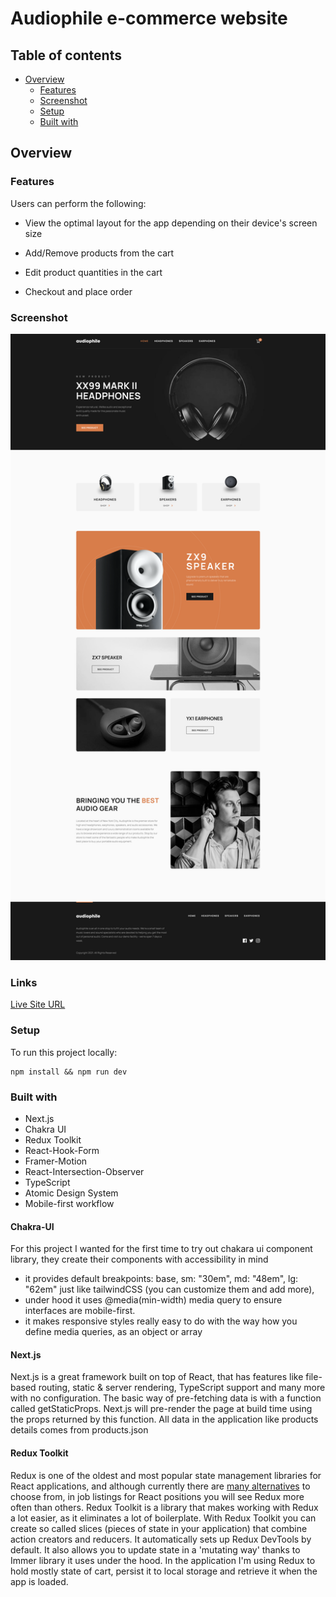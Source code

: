 # Audiophile e-commerce website

## Table of contents

- [Overview](#overview)
  - [Features](#features)
  - [Screenshot](#screenshot)
  - [Setup](#setup)
  - [Built with](#built-with)

## Overview

### Features

Users can perform the following:

- View the optimal layout for the app depending on their device's screen size

- Add/Remove products from the cart
- Edit product quantities in the cart
- Checkout and place order

### Screenshot

![](./screenshot.png)

### Links

[Live Site URL](https://audiophile-ecommerce-l6rb6uy4f-codingaddos-projects.vercel.app/)

### Setup

To run this project locally:

```
npm install && npm run dev
```

### Built with

- Next.js
- Chakra UI
- Redux Toolkit
- React-Hook-Form
- Framer-Motion
- React-Intersection-Observer
- TypeScript
- Atomic Design System
- Mobile-first workflow


#### Chakra-UI

For this project I wanted for the first time to try out chakara ui component library, they create their components with accessibility in mind

- it provides default breakpoints: base, sm: "30em", md: "48em", lg: "62em" just like tailwindCSS (you can customize them and add more),
- under hood it uses @media(min-width) media query to ensure interfaces are mobile-first.
- it makes responsive styles really easy to do with the way how you define media queries, as an object or array

#### Next.js

Next.js is a great framework built on top of React, that has features like file-based routing, static & server rendering, TypeScript support and many more with no configuration.
The basic way of pre-fetching data is with a function called getStaticProps. Next.js will pre-render the page at build time using the props returned by this function. All data in the application like products details comes from products.json 

#### Redux Toolkit

Redux is one of the oldest and most popular state management libraries for React applications, and although currently there are [many alternatives](https://leerob.io/blog/react-state-management) to choose from, in job listings for React positions you will see Redux more often than others.
Redux Toolkit is a library that makes working with Redux a lot easier, as it eliminates a lot of boilerplate. With Redux Toolkit you can create so called slices (pieces of state in your application) that combine action creators and reducers. It automatically sets up Redux DevTools by default.
It also allows you to update state in a 'mutating way' thanks to Immer library it uses under the hood.
In the application I'm using Redux to hold mostly state of cart, persist it to local storage and retrieve it when the app is loaded.  
